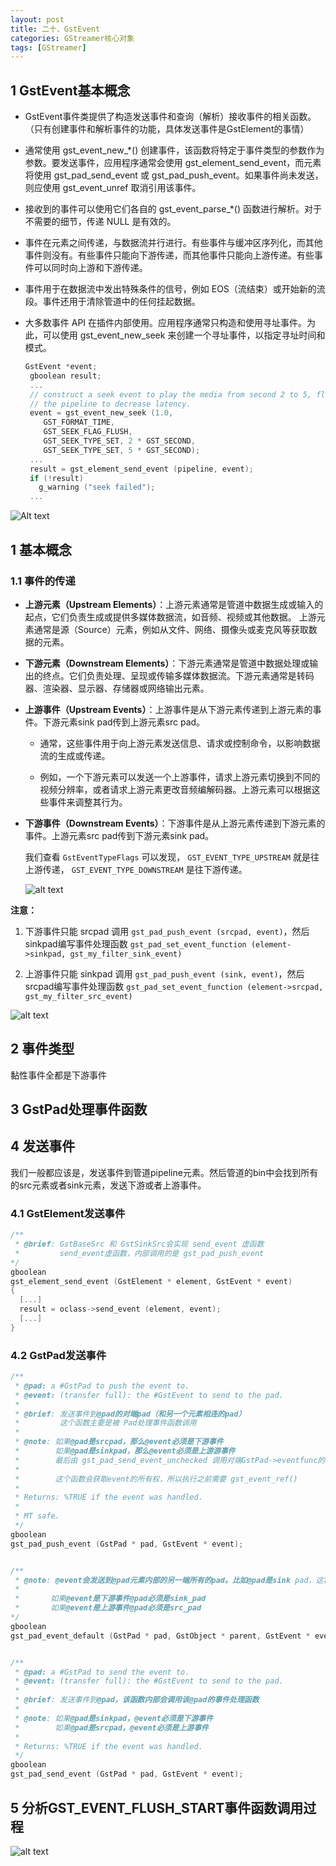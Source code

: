 ```yaml
---
layout: post
title: 二十、GstEvent
categories: GStreamer核心对象
tags: [GStreamer]
---
```


## 1 GstEvent基本概念

- GstEvent事件类提供了构造发送事件和查询（解析）接收事件的相关函数。（只有创建事件和解析事件的功能，具体发送事件是GstElement的事情）

- 通常使用 gst_event_new_*() 创建事件，该函数将特定于事件类型的参数作为参数。要发送事件，应用程序通常会使用 gst_element_send_event，而元素将使用 gst_pad_send_event 或 gst_pad_push_event。如果事件尚未发送，则应使用 gst_event_unref 取消引用该事件。

- 接收到的事件可以使用它们各自的 gst_event_parse_*() 函数进行解析。对于不需要的细节，传递 NULL 是有效的。

- 事件在元素之间传递，与数据流并行进行。有些事件与缓冲区序列化，而其他事件则没有。有些事件只能向下游传递，而其他事件只能向上游传递。有些事件可以同时向上游和下游传递。

- 事件用于在数据流中发出特殊条件的信号，例如 EOS（流结束）或开始新的流段。事件还用于清除管道中的任何挂起数据。

- 大多数事件 API 在插件内部使用。应用程序通常只构造和使用寻址事件。为此，可以使用 gst_event_new_seek 来创建一个寻址事件，以指定寻址时间和模式。

  ```c
  GstEvent *event;
   gboolean result;
   ...
   // construct a seek event to play the media from second 2 to 5, flush
   // the pipeline to decrease latency.
   event = gst_event_new_seek (1.0,
      GST_FORMAT_TIME,
      GST_SEEK_FLAG_FLUSH,
      GST_SEEK_TYPE_SET, 2 * GST_SECOND,
      GST_SEEK_TYPE_SET, 5 * GST_SECOND);
   ...
   result = gst_element_send_event (pipeline, event);
   if (!result)
     g_warning ("seek failed");
   ...
  ```

![Alt text](/assets/GStreamerCoreObject/20_GstEvent/communication.png)


## 1 基本概念


### 1.1 事件的传递

- **上游元素（Upstream Elements）**：上游元素通常是管道中数据生成或输入的起点，它们负责生成或提供多媒体数据流，如音频、视频或其他数据。
上游元素通常是源（Source）元素，例如从文件、网络、摄像头或麦克风等获取数据的元素。

- **下游元素（Downstream Elements）**：下游元素通常是管道中数据处理或输出的终点。它们负责处理、呈现或传输多媒体数据流。下游元素通常是转码器、渲染器、显示器、存储器或网络输出元素。

- **上游事件（Upstream Events）**：上游事件是从下游元素传递到上游元素的事件。下游元素sink pad传到上游元素src pad。

  - 通常，这些事件用于向上游元素发送信息、请求或控制命令，以影响数据流的生成或传递。

  - 例如，一个下游元素可以发送一个上游事件，请求上游元素切换到不同的视频分辨率，或者请求上游元素更改音频编解码器。上游元素可以根据这些事件来调整其行为。

- **下游事件（Downstream Events）**：下游事件是从上游元素传递到下游元素的事件。上游元素src pad传到下游元素sink pad。



  我们查看 `GstEventTypeFlags` 可以发现， `GST_EVENT_TYPE_UPSTREAM` 就是往上游传递， `GST_EVENT_TYPE_DOWNSTREAM` 是往下游传递。

  ![alt text](image-1.png)

**注意：**

1. 下游事件只能 srcpad 调用 `gst_pad_push_event (srcpad, event)`，然后sinkpad编写事件处理函数 `gst_pad_set_event_function (element->sinkpad, gst_my_filter_sink_event)`

2. 上游事件只能 sinkpad 调用 `gst_pad_push_event (sink, event)`，然后srcpad编写事件处理函数 `gst_pad_set_event_function (element->srcpad, gst_my_filter_src_event)`

![alt text](image-3.png)


## 2 事件类型

黏性事件全都是下游事件


## 3 GstPad处理事件函数



## 4 发送事件

我们一般都应该是，发送事件到管道pipeline元素。然后管道的bin中会找到所有的src元素或者sink元素，发送下游或者上游事件。

### 4.1 GstElement发送事件

```c
/**
 * @brief: GstBaseSrc 和 GstSinkSrc会实现 send_event 虚函数
 *         send_event虚函数，内部调用的是 gst_pad_push_event 
*/
gboolean
gst_element_send_event (GstElement * element, GstEvent * event)
{
  [...]
  result = oclass->send_event (element, event);
  [...]
}
```

### 4.2 GstPad发送事件

```c
/**
 * @pad: a #GstPad to push the event to.
 * @event: (transfer full): the #GstEvent to send to the pad.
 * 
 * @brief: 发送事件到@pad的对端pad（和另一个元素相连的pad）
 *         这个函数主要是被 Pad处理事件函数调用 
 * 
 * @note: 如果@pad是srcpad，那么@event必须是下游事件
 *        如果@pad是sinkpad，那么@event必须是上游游事件
 *        最后由 gst_pad_send_event_unchecked 调用对端GstPad->eventfunc的事件处理函数
 * 
 *        这个函数会获取event的所有权，所以执行之前需要 gst_event_ref()
 *
 * Returns: %TRUE if the event was handled.
 *
 * MT safe.
 */
gboolean
gst_pad_push_event (GstPad * pad, GstEvent * event);


/**
 * @note: @event会发送到@pad元素内部的另一端所有的pad。比如@pad是sink pad，这将会调用 @parent的所有src pad进行 gst_pad_push_event
 *         
 *       如果@event是下游事件@pad必须是sink_pad
 *       如果@event是上游事件@pad必须是src_pad
*/
gboolean
gst_pad_event_default (GstPad * pad, GstObject * parent, GstEvent * event);


/**
 * @pad: a #GstPad to send the event to.
 * @event: (transfer full): the #GstEvent to send to the pad.
 *
 * @brief: 发送事件到@pad，该函数内部会调用该@pad的事件处理函数
 * 
 * @note: 如果@pad是sinkpad，@event必须是下游事件
 *        如果@pad是srcpad，@event必须是上游事件
 * 
 * Returns: %TRUE if the event was handled.
 */
gboolean
gst_pad_send_event (GstPad * pad, GstEvent * event);
```


## 5 分析GST_EVENT_FLUSH_START事件函数调用过程

![alt text](image-2.png)